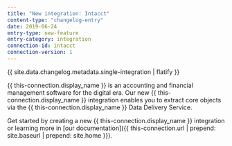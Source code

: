 ```yaml
---
title: "New integration: Intacct"
content-type: "changelog-entry"
date: 2019-06-24
entry-type: new-feature
entry-category: integration
connection-id: intacct
connection-version: 1
---
```

{{ site.data.changelog.metadata.single-integration | flatify }}

{{ this-connection.display_name }} is an accounting and financial management software for the digital era. Our new {{ this-connection.display_name }} integration enables you to extract core objects via the {{ this-connection.display_name }} Data Delivery Service.

Get started by creating a new {{ this-connection.display_name }} integration or learning more in [our documentation]({{ this-connection.url | prepend: site.baseurl | prepend: site.home }}).
